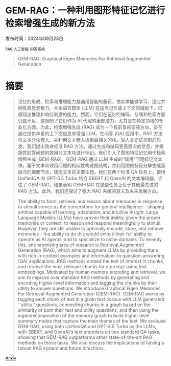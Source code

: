 # GEM-RAG：一种利用图形特征记忆进行检索增强生成的新方法

发布时间：2024年09月23日

`RAG` `人工智能` `问答系统`

> GEM-RAG: Graphical Eigen Memories For Retrieval Augmented Generation

# 摘要

> 记忆的形成、检索和推理能力是通用智能的基石，使实体能够学习、适应并拥有直觉洞察力。大型语言模型 (LLM) 在适当记忆或上下文的辅助下，已展现出推理和响应刺激的能力。然而，它们在记忆的编码、存储和检索方面仍显不足，这限制了它们作为 AI 代理的全部潜力，尤其是在特定领域的专业化方面。为此，检索增强生成 (RAG) 成为一个有前景的研究方向，旨在通过提供丰富的上下文信息来增强 LLM。在问答 (QA) 应用中，RAG 方法将文本分块嵌入，并利用文本嵌入检索最相关的块。受人类记忆机制的启发，我们提出改进标准 RAG 方法，通过生成和编码更高层次的信息，并根据其回答问题的效用对文本块进行标记。我们引入了图形特征记忆用于检索增强生成 (GEM-RAG)。GEM-RAG 通过 LLM 生成的“效用”问题标记文本块，基于文本和效用问题的相似性构建图结构，并利用图的特征分解生成高层次的摘要节点，捕捉文本的主要主题。我们在两个标准 QA 任务上，使用 UnifiedQA 和 GPT-3.5 Turbo 结合 SBERT 和 OpenAI 的文本编码器，评估了 GEM-RAG，结果表明 GEM-RAG 在这些任务上优于其他最先进的 RAG 方法。此外，我们还探讨了强大 RAG 系统的意义及未来发展方向。

> The ability to form, retrieve, and reason about memories in response to stimuli serves as the cornerstone for general intelligence - shaping entities capable of learning, adaptation, and intuitive insight. Large Language Models (LLMs) have proven their ability, given the proper memories or context, to reason and respond meaningfully to stimuli. However, they are still unable to optimally encode, store, and retrieve memories - the ability to do this would unlock their full ability to operate as AI agents, and to specialize to niche domains. To remedy this, one promising area of research is Retrieval Augmented Generation (RAG), which aims to augment LLMs by providing them with rich in-context examples and information. In question-answering (QA) applications, RAG methods embed the text of interest in chunks, and retrieve the most relevant chunks for a prompt using text embeddings. Motivated by human memory encoding and retrieval, we aim to improve over standard RAG methods by generating and encoding higher-level information and tagging the chunks by their utility to answer questions. We introduce Graphical Eigen Memories For Retrieval Augmented Generation (GEM-RAG). GEM-RAG works by tagging each chunk of text in a given text corpus with LLM generated ``utility'' questions, connecting chunks in a graph based on the similarity of both their text and utility questions, and then using the eigendecomposition of the memory graph to build higher level summary nodes that capture the main themes of the text. We evaluate GEM-RAG, using both UnifiedQA and GPT-3.5 Turbo as the LLMs, with SBERT, and OpenAI's text encoders on two standard QA tasks, showing that GEM-RAG outperforms other state-of-the-art RAG methods on these tasks. We also discuss the implications of having a robust RAG system and future directions.

[Arxiv](https://arxiv.org/abs/2409.15566)
